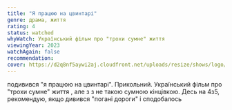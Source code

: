 ```yaml
---
title: "Я працюю на цвинтарі"
genre: драма, життя
rating: 4
status: watched
whyWatch: Український фільм про "трохи сумне" життя
viewingYear: 2023
watchAgain: false
recommendation: 
cover: https://d2q8nf5aywi2aj.cloudfront.net/uploads/resize/shows/logo/420x594_show_064lNI4WoqUM1Snf6ueTTIf1CcbKQtRp.webp
---
```

подивився "я працюю на цвинтарі". Прикольний. Український фільм про "трохи сумне" життя , але з з не такою сумною кінцівкою. Десь на 4з5, рекомендую, якщо дивився "погані дороги" і сподобалось
